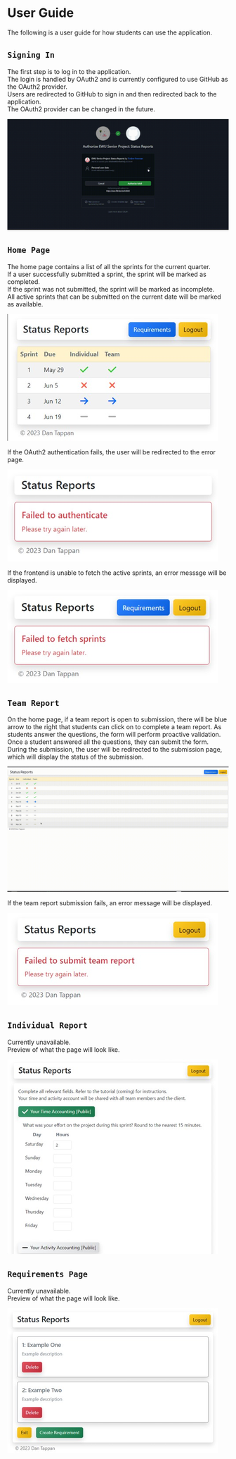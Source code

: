 # User Guide

The following is a user guide for how students can use the application.

## `Signing In`

The first step is to log in to the application.  
The login is handled by OAuth2 and is currently configured to use GitHub as the OAuth2 provider.  
Users are redirected to GitHub to sign in and then redirected back to the application.  
The OAuth2 provider can be changed in the future.  

![Gif of signing in with GitHub](./assets/sign_in.gif)

## `Home Page`

The home page contains a list of all the sprints for the current quarter.  
If a user successfully submitted a sprint, the sprint will be marked as completed.  
If the sprint was not submitted, the sprint will be marked as incomplete.  
All active sprints that can be submitted on the current date will be marked as available.

![Picture of the landing page showcasing the sprints](./assets/home_page.jpg)

If the OAuth2 authentication fails, the user will be redirected to the error page.

![Picture of the login error page](./assets/login_error.jpg)

If the frontend is unable to fetch the active sprints, an error messsge will be displayed.

![Picture of the fetch sprints error message](./assets/fetch_sprints_error.jpg)

## `Team Report`

On the home page, if a team report is open to submission, there will be blue arrow to the right that students can click on to complete a team report. As students answer the questions, the form will perform proactive validation. Once a student answered all the questions, they can submit the form. During the submission, the user will be redirected to the submission page, which will display the status of the submission.

![Gif of student submitting a team report](./assets/team_report.gif)

If the team report submission fails, an error message will be displayed.

![Picture of the submission error message](./assets/submit_team_report_error.jpg)

## `Individual Report`

Currently unavailable.  
Preview of what the page will look like.

![Picture of the individual report page](./assets/individual_report.jpg)

## `Requirements Page`

Currently unavailable.  
Preview of what the page will look like.

![Picture of the requirements page](./assets/requirements.jpg)